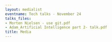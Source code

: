 ```yaml
---
layout: medialist
eventname: Tech talks - November 24
talks_files:
- Morten Nielsen - use git.pdf
- Adam_Artificial Intelligence part 2- talk.pdf
title: Media
---
```

